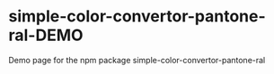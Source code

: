 # simple-color-convertor-pantone-ral-DEMO
Demo page for the npm package   simple-color-convertor-pantone-ral
